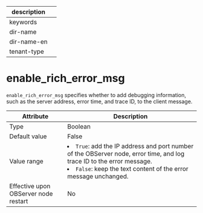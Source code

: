 |description||
|---|---|
|keywords||
|dir-name||
|dir-name-en||
|tenant-type||

# enable_rich_error_msg

`enable_rich_error_msg` specifies whether to add debugging information, such as the server address, error time, and trace ID, to the client message.


| **Attribute** | **Description** |
|------------------|---------------------------------------------------------------------------------------------------------------------------------------------------------------------------|
| Type | Boolean |
| Default value | False |
| Value range | <li> `True`: add the IP address and port number of the OBServer node, error time, and log trace ID to the error message.    <li> `False`: keep the text content of the error message unchanged.  |
| Effective upon OBServer node restart | No |


